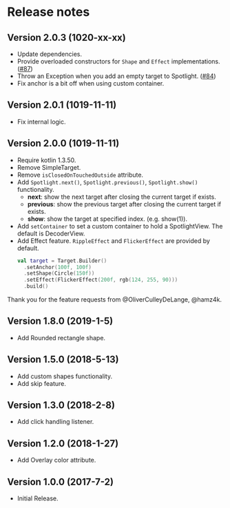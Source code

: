 Release notes
==========

Version 2.0.3 **(1020-xx-xx)**
----------------------------
 - Update dependencies.
 - Provide overloaded constructors for `Shape` and `Effect` implementations. ([#87](https://github.com/TakuSemba/Spotlight/issues/87))
 - Throw an Exception when you add an empty target to Spotlight. ([#84](https://github.com/TakuSemba/Spotlight/issues/84))
 - Fix anchor is a bit off when using custom container.

Version 2.0.1 **(1019-11-11)**
----------------------------
 - Fix internal logic.

Version 2.0.0 **(1019-11-11)**
----------------------------
 - Require kotlin 1.3.50.
 - Remove SimpleTarget.
 - Remove `isClosedOnTouchedOutside` attribute.
 - Add `Spotlight.next()`, `Spotlight.previous()`, `Spotlight.show()` functionality.
   - **next**: show the next target after closing the current target if exists.
   - **previous**: show the previous target after closing the current target if exists.
   - **show**: show the target at specified index. (e.g. show(1)).
 - Add `setContainer` to set a custom container to hold a SpotlightView. The default is DecoderView.
 - Add Effect feature. `RippleEffect` and `FlickerEffect` are provided by default.
   ```kt
   val target = Target.Builder()
     .setAnchor(100f, 100f)
     .setShape(Circle(150f))
     .setEffect(FlickerEffect(200f, rgb(124, 255, 90)))
     .build()
   ```

Thank you for the feature requests from @OliverCulleyDeLange, @hamz4k.

Version 1.8.0 **(2019-1-5)**
----------------------------
 - Add Rounded rectangle shape.

Version 1.5.0 **(2018-5-13)**
----------------------------
 - Add custom shapes functionality.
 - Add skip feature.

Version 1.3.0 **(2018-2-8)**
----------------------------
 - Add click handling listener.

Version 1.2.0 **(2018-1-27)**
----------------------------
 - Add Overlay color attribute.

Version 1.0.0 **(2017-7-2)**
----------------------------
 - Initial Release.